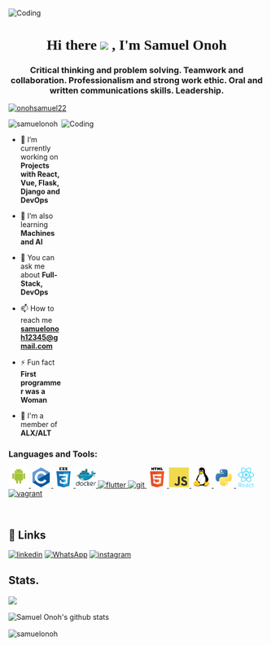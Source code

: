 <img align="center" alt="Coding" width="900" height="210" src="https://i.pinimg.com/736x/45/05/cf/4505cf2c0926b7cb73178a87e40b3af2--javascript-python.jpg">
<!-- ![](https://i.ytimg.com/vi/2oklET0ERu4/maxresdefault.jpg) -->



<h1 style="font-family:script;" align="center"> Hi there <img src="https://github.com/TheDudeThatCode/TheDudeThatCode/blob/master/Assets/Hi.gif" width="29px">
, I'm Samuel Onoh</h1>
<h3 align="center">Critical thinking and problem solving. Teamwork and collaboration. Professionalism and strong work ethic. Oral and written communications skills. Leadership.</h3>

<p align="left"> <a href="https://twitter.com/onohsamuel22" target="blank"><img src="https://img.shields.io/twitter/follow/onohsamuel22?logo=twitter&style=for-the-badge" alt="onohsamuel22" /></a> </p>

<p align="left"> <img src="https://komarev.com/ghpvc/?username=samuelonoh&label=Profile%20views&color=0e75b6&style=flat" alt="samuelonoh" />
 <img align= "right" alt="Coding" width="400" height="600" src="https://camo.githubusercontent.com/5ddf73ad3a205111cf8c686f687fc216c2946a75005718c8da5b837ad9de78c9/68747470733a2f2f7468756d62732e6766796361742e636f6d2f4576696c4e657874446576696c666973682d736d616c6c2e676966">


- 🔭 I’m currently working on **Projects with React, Vue, Flask, Django and DevOps**

- 🌱 I’m also learning **Machines and AI**

- 💬 You can ask me about **Full-Stack, DevOps**

- 📫 How to reach me **samuelonoh12345@gmail.com**

- ⚡ Fun fact **First programmer was a Woman**

- 🔭 I'm a member of **ALX/ALT**

<h3 align="left">Languages and Tools:</h3>
<p align="left"> <a href="https://developer.android.com" target="_blank" rel="noreferrer"> <img src="https://raw.githubusercontent.com/devicons/devicon/master/icons/android/android-original-wordmark.svg" alt="android" width="40" height="40"/> </a> <a href="https://www.cprogramming.com/" target="_blank" rel="noreferrer"> <img src="https://raw.githubusercontent.com/devicons/devicon/master/icons/c/c-original.svg" alt="c" width="40" height="40"/> </a> <a href="https://www.w3schools.com/css/" target="_blank" rel="noreferrer"> <img src="https://raw.githubusercontent.com/devicons/devicon/master/icons/css3/css3-original-wordmark.svg" alt="css3" width="40" height="40"/> </a> <a href="https://www.docker.com/" target="_blank" rel="noreferrer"> <img src="https://raw.githubusercontent.com/devicons/devicon/master/icons/docker/docker-original-wordmark.svg" alt="docker" width="40" height="40"/> </a> <a href="https://flutter.dev" target="_blank" rel="noreferrer"> <img src="https://www.vectorlogo.zone/logos/flutterio/flutterio-icon.svg" alt="flutter" width="40" height="40"/> </a> <a href="https://git-scm.com/" target="_blank" rel="noreferrer"> <img src="https://www.vectorlogo.zone/logos/git-scm/git-scm-icon.svg" alt="git" width="40" height="40"/> </a> <a href="https://www.w3.org/html/" target="_blank" rel="noreferrer"> <img src="https://raw.githubusercontent.com/devicons/devicon/master/icons/html5/html5-original-wordmark.svg" alt="html5" width="40" height="40"/> </a> <a href="https://developer.mozilla.org/en-US/docs/Web/JavaScript" target="_blank" rel="noreferrer"> <img src="https://raw.githubusercontent.com/devicons/devicon/master/icons/javascript/javascript-original.svg" alt="javascript" width="40" height="40"/> </a> <a href="https://www.linux.org/" target="_blank" rel="noreferrer"> <img src="https://raw.githubusercontent.com/devicons/devicon/master/icons/linux/linux-original.svg" alt="linux" width="40" height="40"/> </a> <a href="https://nodejs.org" target="_blank" rel="noreferrer">   <img src="https://raw.githubusercontent.com/devicons/devicon/master/icons/python/python-original.svg" alt="python" width="40" height="40"/> </a> <a href="https://reactjs.org/" target="_blank" rel="noreferrer"> <img src="https://raw.githubusercontent.com/devicons/devicon/master/icons/react/react-original-wordmark.svg" alt="react" width="40" height="40"/> </a> <a href="https://www.vagrantup.com/" target="_blank" rel="noreferrer"> <img src="https://www.vectorlogo.zone/logos/vagrantup/vagrantup-icon.svg" alt="vagrant" width="40" height="40"/> </a> </p>

 <br>
 
 ## 🔗 Links
[![linkedin](https://img.shields.io/badge/linkedin-0A66C2?style=for-the-badge&logo=linkedin&logoColor=white)](https://www.linkedin.com/in/samuel-onoh-71a82a245/)
[![WhatsApp](https://img.shields.io/badge/WhatsApp-25D366?style=for-the-badge&logo=whatsapp&logoColor=white)](https://wa.me/+2340961644848)
[![instagram](https://img.shields.io/badge/instagram-1DA1F2?style=for-the-badge&logo=instagram&logoColor=white)](https://www.instagram.com/samuel_onoh75)

 ## Stats.
 <p><img align="center" src="https://github-readme-stats.vercel.app/api/top-langs/?username=samuelonoh&layout=compact&theme=dark&hide_border=false" /></p>
<p><img align="center" src="https://github-readme-stats.vercel.app/api?username=samuelonoh&show_icons=true&include_all_commits=true&count_private=true&layout=compact&theme=dark&hide_border=false&border_radius=2&hide=contribs" alt="Samuel Onoh's github stats" /></p>

<p><img align="center" src="https://github-readme-streak-stats.herokuapp.com/?user=samuelonoh&theme=dark" alt="samuelonoh" /></p>
<br/>
 
<!---
samuelonoh/samuelonoh is a ✨ special ✨ repository because its `README.md` (this file) appears on your GitHub profile.
You can click the Preview link to take a look at your changes.
--->
